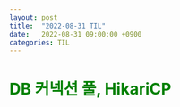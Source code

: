 ```yaml
---
layout: post
title:  "2022-08-31 TIL"
date:   2022-08-31 09:00:00 +0900
categories: TIL
---
```


<span style="color:green"> DB 커넥션 풀, HikariCP </span>
=========================================================

